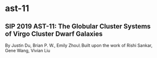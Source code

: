 # ast-11
<h2>SIP 2019 AST-11: The Globular Cluster Systems of Virgo Cluster Dwarf Galaxies</h2>
By Justin Du, Brian P. W., Emily Zhou\
Built upon the work of Rishi Sankar, Gene Wang, Vivian Liu
